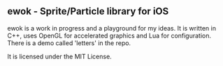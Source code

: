 ewok - Sprite/Particle library for iOS
--------------------------------------

ewok is a work in progress and a playground for my ideas. It is written in C++, uses OpenGL for accelerated graphics and Lua for configuration. There is a demo called 'letters' in the repo. 

It is licensed under the MIT License.
